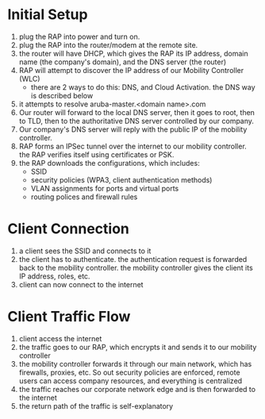 
# Initial Setup
1. plug the RAP into power and turn on.
2. plug the RAP into the router/modem at the remote site.
3. the router will have DHCP, which gives the RAP its IP address, domain name (the company's domain), and the DNS server (the router)
4. RAP will attempt to discover the IP address of our Mobility Controller (WLC)
	- there are 2 ways to do this: DNS, and Cloud Activation. the DNS way is described below
5. it attempts to resolve aruba-master.\<domain name>.com
6. Our router will forward to the local DNS server, then it goes to root, then to TLD, then to the authoritative DNS server controlled by our company. 
7. Our company's DNS server will reply with the public IP of the mobility controller. 
8. RAP forms an IPSec tunnel over the internet to our mobility controller. the RAP verifies itself using certificates or PSK.
9. the RAP downloads the configurations, which includes:
	- SSID
	- security policies (WPA3, client authentication methods)
	- VLAN assignments for ports and virtual ports
	- routing polices and firewall rules

# Client Connection
1. a client sees the SSID and connects to it
2. the client has to authenticate. the authentication request is forwarded back to the mobility controller. the mobility controller gives the client its IP address, roles, etc.
3. client can now connect to the internet

# Client Traffic Flow
1. client access the internet
2. the traffic goes to our RAP, which encrypts it and sends it to our mobility controller
3. the mobility controller forwards it through our main network, which has firewalls, proxies, etc. So out security policies are enforced, remote users can access company resources, and everything is centralized
4. the traffic reaches our corporate network edge and is then forwarded to the internet
5. the return path of the traffic is self-explanatory



